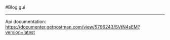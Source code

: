 #Blog gui

---

Api documentation: https://documenter.getpostman.com/view/5796243/SVtN4sEM?version=latest